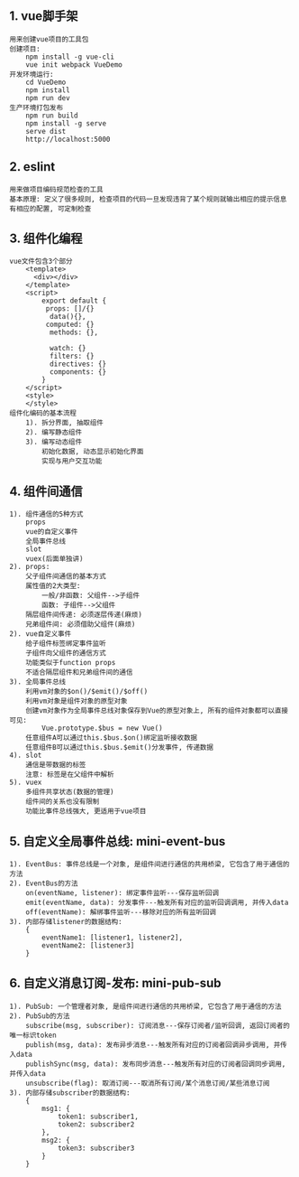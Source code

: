## 1. vue脚手架

	用来创建vue项目的工具包
	创建项目:
	    npm install -g vue-cli
	    vue init webpack VueDemo
	开发环境运行:
	    cd VueDemo
	    npm install
	    npm run dev
	生产环境打包发布
	    npm run build
	    npm install -g serve
	    serve dist
	    http://localhost:5000


## 2. eslint
    用来做项目编码规范检查的工具
    基本原理: 定义了很多规则, 检查项目的代码一旦发现违背了某个规则就输出相应的提示信息
    有相应的配置, 可定制检查

## 3. 组件化编程
    vue文件包含3个部分
        <template>
          <div></div>
        </template>
        <script>
            export default {
    		 props: []/{}
              data(){},
    		 computed: {}
              methods: {},
    		  
    		  watch: {}
    		  filters: {}
    		  directives: {}
    		  components: {}
            }
        </script>
        <style>
        </style>
    组件化编码的基本流程
    	1). 拆分界面, 抽取组件
    	2). 编写静态组件
    	3). 编写动态组件
        	初始化数据, 动态显示初始化界面
        	实现与用户交互功能

## 4. 组件间通信
    1). 组件通信的5种方式
		props
		vue的自定义事件
		全局事件总线
		slot
		vuex(后面单独讲)
    2). props:
        父子组件间通信的基本方式
        属性值的2大类型: 
            一般/非函数: 父组件-->子组件
            函数: 子组件-->父组件
    	隔层组件间传递: 必须逐层传递(麻烦)
    	兄弟组件间: 必须借助父组件(麻烦)
    2). vue自定义事件
        给子组件标签绑定事件监听
		子组件向父组件的通信方式
		功能类似于function props
		不适合隔层组件和兄弟组件间的通信
    3). 全局事件总线
		利用vm对象的$on()/$emit()/$off()
		利用vm对象是组件对象的原型对象
		创建vm对象作为全局事件总线对象保存到Vue的原型对象上, 所有的组件对象都可以直接可见: 
			Vue.prototype.$bus = new Vue()
        任意组件A可以通过this.$bus.$on()绑定监听接收数据
		任意组件B可以通过this.$bus.$emit()分发事件, 传递数据
    4). slot
        通信是带数据的标签
        注意: 标签是在父组件中解析
    5). vuex
        多组件共享状态(数据的管理)
        组件间的关系也没有限制
        功能比事件总线强大, 更适用于vue项目

## 5. 自定义全局事件总线: mini-event-bus
	1). EventBus: 事件总线是一个对象, 是组件间进行通信的共用桥梁, 它包含了用于通信的方法
	2). EventBus的方法
		on(eventName, listener): 绑定事件监听---保存监听回调
		emit(eventName, data): 分发事件---触发所有对应的监听回调调用, 并传入data
		off(eventName): 解绑事件监听---移除对应的所有监听回调
	3). 内部存储listener的数据结构:
		{
			eventName1: [listener1, listener2],
			eventName2: [listener3]
		}

## 6. 自定义消息订阅-发布: mini-pub-sub
	1). PubSub: 一个管理者对象, 是组件间进行通信的共用桥梁, 它包含了用于通信的方法
	2). PubSub的方法
		subscribe(msg, subscriber): 订阅消息---保存订阅者/监听回调, 返回订阅者的唯一标识token
		publish(msg, data): 发布异步消息---触发所有对应的订阅者回调异步调用, 并传入data
		publishSync(msg, data): 发布同步消息---触发所有对应的订阅者回调同步调用, 并传入data
		unsubscribe(flag): 取消订阅---取消所有订阅/某个消息订阅/某些消息订阅
	3). 内部存储subscriber的数据结构:
		{
			msg1: {
				token1: subscriber1,
				token2: subscriber2
			},
			msg2: {
				token3: subscriber3
			}
		}
